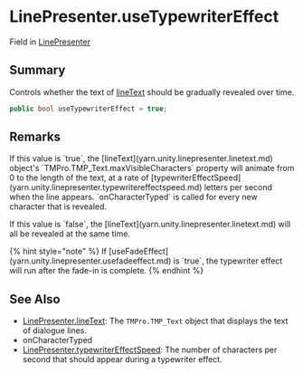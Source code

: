 # LinePresenter.useTypewriterEffect

Field in [LinePresenter](/docs/api/csharp/yarn.unity.linepresenter.md)

## Summary


Controls whether the text of  [lineText](yarn.unity.linepresenter.linetext.md)  should be
gradually revealed over time.


```csharp
public bool useTypewriterEffect = true;
```

## Remarks

<p>If this value is `true`, the [lineText](yarn.unity.linepresenter.linetext.md) object's `TMPro.TMP_Text.maxVisibleCharacters` property will animate from 0
to the length of the text, at a rate of [typewriterEffectSpeed](yarn.unity.linepresenter.typewritereffectspeed.md) letters per second when the line
appears. `onCharacterTyped` is called for every new
character that is revealed.</p> <p>If this value is `false`, the [lineText](yarn.unity.linepresenter.linetext.md) will all be revealed at the same time.</p> <p>
{% hint style="note" %}
If [useFadeEffect](yarn.unity.linepresenter.usefadeeffect.md) is `true`, the typewriter effect will run after the fade-in
is complete.
{% endhint %}
</p>

## See Also

* [LinePresenter.lineText](/docs/api/csharp/yarn.unity.linepresenter.linetext.md): The  `TMPro.TMP_Text`  object that displays the text of dialogue lines.
* onCharacterTyped
* [LinePresenter.typewriterEffectSpeed](/docs/api/csharp/yarn.unity.linepresenter.typewritereffectspeed.md): The number of characters per second that should appear during a typewriter effect.

